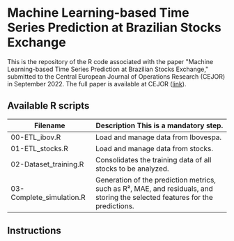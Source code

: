 # Machine Learning-based Time Series Prediction at Brazilian Stocks Exchange
This is the repository of the R code associated with the paper "Machine Learning-based Time Series Prediction at Brazilian Stocks Exchange," submitted to the Central European Journal of Operations Research (CEJOR) in September 2022. The full paper is available at CEJOR  ([link]( https://www.springer.com/journal/10100/)).

## Available R scripts

| Filename                              | Description **This is a mandatory step.**                                                       |
|---------------------------------------|-------------------------------------------------------------------------------------------------|
| 00-ETL_ibov.R                         | Load and manage data from Ibovespa.                                                             |
| 01-ETL_stocks.R                       | Load and manage data from stocks.                                                               |
| 02-Dataset_training.R                 | Consolidates the training data of all stocks to be analyzed.                                    |
| 03-Complete_simulation.R              | Generation of the prediction metrics, such as R², MAE, and residuals, and storing the selected features for the predictions.  |

## Instructions
